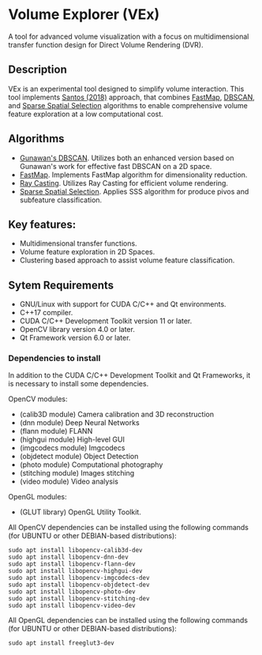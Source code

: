 # Volume Explorer (VEx)

A tool for advanced volume visualization with a focus on multidimensional transfer function design for Direct Volume Rendering (DVR).



## Description
VEx is an experimental tool designed to simplify volume interaction. This tool implements [Santos (2018)](https://repositorio.unesp.br/items/5d693752-868f-4670-aa80-5e2180469e3b) approach, that combines [FastMap](https://dl.acm.org/doi/pdf/10.1145/223784.223812), [DBSCAN](https://pure.tue.nl/ws/portalfiles/portal/46941219/760643-1.pdf), and [Sparse Spatial Selection](https://lbd.udc.es/Repository/Publications/Drafts/SpaSelofSpa.pdf) algorithms to enable comprehensive volume feature exploration at a low computational cost.


## Algorithms
- [Gunawan's DBSCAN](https://pure.tue.nl/ws/portalfiles/portal/46941219/760643-1.pdf). Utilizes both an enhanced version based on Gunawan's work for effective fast DBSCAN on a 2D space.
- [FastMap](https://dl.acm.org/doi/pdf/10.1145/223784.223812). Implements FastMap algorithm for dimensionality reduction.
- [Ray Casting](https://sci-hub.se/10.1109/38.511). Utilizes Ray Casting for efficient volume rendering.
- [Sparse Spatial Selection](https://lbd.udc.es/Repository/Publications/Drafts/SpaSelofSpa.pdf). Applies SSS algorithm for produce pivos and subfeature classification.


## Key features:
- Multidimensional transfer functions.
- Volume feature exploration in 2D Spaces.
- Clustering based approach to assist volume feature classification.


## Sytem Requirements 
- GNU/Linux with support for CUDA C/C++ and Qt environments.
- C++17 compiler.
- CUDA C/C++ Development Toolkit version 11 or later.
- OpenCV library version 4.0 or later.
- Qt Framework version 6.0 or later.
### Dependencies to install
In addition to the CUDA C/C++ Development Toolkit and Qt Frameworks, it is necessary to install some dependencies. 

OpenCV modules:
- (calib3D module) Camera calibration and 3D reconstruction 
- (dnn module) Deep Neural Networks
- (flann module) FLANN
- (highgui module) High-level GUI
- (imgcodecs module) Imgcodecs
- (objdetect module) Object Detection
- (photo module) Computational photography
- (stitching module) Images stitching
- (video module) Video analysis 

OpenGL modules:
- (GLUT library) OpenGL Utility Toolkit.

All OpenCV dependencies can be installed using the following commands (for UBUNTU or other DEBIAN-based distributions):
```
sudo apt install libopencv-calib3d-dev 
sudo apt install libopencv-dnn-dev
sudo apt install libopencv-flann-dev
sudo apt install libopencv-highgui-dev
sudo apt install libopencv-imgcodecs-dev
sudo apt install libopencv-objdetect-dev
sudo apt install libopencv-photo-dev
sudo apt install libopencv-stitching-dev
sudo apt install libopencv-video-dev
```

All OpenGL dependencies can be installed using the following commands (for UBUNTU or other DEBIAN-based distributions):
```
sudo apt install freeglut3-dev
```

